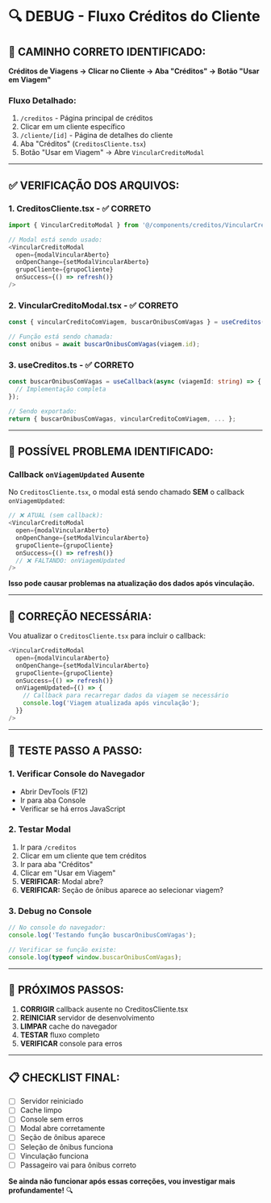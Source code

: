 # 🔍 DEBUG - Fluxo Créditos do Cliente

## 📍 **CAMINHO CORRETO IDENTIFICADO:**

**Créditos de Viagens → Clicar no Cliente → Aba "Créditos" → Botão "Usar em Viagem"**

### **Fluxo Detalhado:**
1. `/creditos` - Página principal de créditos
2. Clicar em um cliente específico
3. `/cliente/[id]` - Página de detalhes do cliente
4. Aba "Créditos" (`CreditosCliente.tsx`)
5. Botão "Usar em Viagem" → Abre `VincularCreditoModal`

---

## ✅ **VERIFICAÇÃO DOS ARQUIVOS:**

### **1. CreditosCliente.tsx - ✅ CORRETO**
```typescript
import { VincularCreditoModal } from '@/components/creditos/VincularCreditoModal';

// Modal está sendo usado:
<VincularCreditoModal
  open={modalVincularAberto}
  onOpenChange={setModalVincularAberto}
  grupoCliente={grupoCliente}
  onSuccess={() => refresh()}
/>
```

### **2. VincularCreditoModal.tsx - ✅ CORRETO**
```typescript
const { vincularCreditoComViagem, buscarOnibusComVagas } = useCreditos();

// Função está sendo chamada:
const onibus = await buscarOnibusComVagas(viagem.id);
```

### **3. useCreditos.ts - ✅ CORRETO**
```typescript
const buscarOnibusComVagas = useCallback(async (viagemId: string) => {
  // Implementação completa
});

// Sendo exportado:
return { buscarOnibusComVagas, vincularCreditoComViagem, ... };
```

---

## 🚨 **POSSÍVEL PROBLEMA IDENTIFICADO:**

### **Callback `onViagemUpdated` Ausente**
No `CreditosCliente.tsx`, o modal está sendo chamado **SEM** o callback `onViagemUpdated`:

```typescript
// ❌ ATUAL (sem callback):
<VincularCreditoModal
  open={modalVincularAberto}
  onOpenChange={setModalVincularAberto}
  grupoCliente={grupoCliente}
  onSuccess={() => refresh()}
  // ❌ FALTANDO: onViagemUpdated
/>
```

**Isso pode causar problemas na atualização dos dados após vinculação.**

---

## 🔧 **CORREÇÃO NECESSÁRIA:**

Vou atualizar o `CreditosCliente.tsx` para incluir o callback:

```typescript
<VincularCreditoModal
  open={modalVincularAberto}
  onOpenChange={setModalVincularAberto}
  grupoCliente={grupoCliente}
  onSuccess={() => refresh()}
  onViagemUpdated={() => {
    // Callback para recarregar dados da viagem se necessário
    console.log('Viagem atualizada após vinculação');
  }}
/>
```

---

## 🧪 **TESTE PASSO A PASSO:**

### **1. Verificar Console do Navegador**
- Abrir DevTools (F12)
- Ir para aba Console
- Verificar se há erros JavaScript

### **2. Testar Modal**
1. Ir para `/creditos`
2. Clicar em um cliente que tem créditos
3. Ir para aba "Créditos"
4. Clicar em "Usar em Viagem"
5. **VERIFICAR:** Modal abre?
6. **VERIFICAR:** Seção de ônibus aparece ao selecionar viagem?

### **3. Debug no Console**
```javascript
// No console do navegador:
console.log('Testando função buscarOnibusComVagas');

// Verificar se função existe:
console.log(typeof window.buscarOnibusComVagas);
```

---

## 🎯 **PRÓXIMOS PASSOS:**

1. **CORRIGIR** callback ausente no CreditosCliente.tsx
2. **REINICIAR** servidor de desenvolvimento
3. **LIMPAR** cache do navegador
4. **TESTAR** fluxo completo
5. **VERIFICAR** console para erros

---

## 📋 **CHECKLIST FINAL:**

- [ ] Servidor reiniciado
- [ ] Cache limpo
- [ ] Console sem erros
- [ ] Modal abre corretamente
- [ ] Seção de ônibus aparece
- [ ] Seleção de ônibus funciona
- [ ] Vinculação funciona
- [ ] Passageiro vai para ônibus correto

**Se ainda não funcionar após essas correções, vou investigar mais profundamente!** 🔍